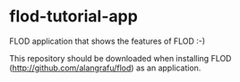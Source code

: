 flod-tutorial-app
=================

FLOD application that shows the features of FLOD :-)

This repository should be downloaded when installing FLOD (http://github.com/alangrafu/flod) as an application.
